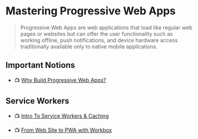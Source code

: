 # Mastering Progressive Web Apps

> Progressive Web Apps are web applications that load like regular web pages or websites but can offer the user functionality such as working offline, push notifications, and device hardware access traditionally available only to native mobile applications.

## Important Notions

- 📺 [Why Build Progressive Web Apps?](https://www.youtube.com/watch?v=1QILz1lAzWY)

## Service Workers

- 📺 [Intro To Service Workers & Caching](https://www.youtube.com/watch?v=ksXwaWHCW6k)

- 📺 [From Web Site to PWA with Workbox](https://www.youtube.com/watch?v=POS9HWcvuCU)
